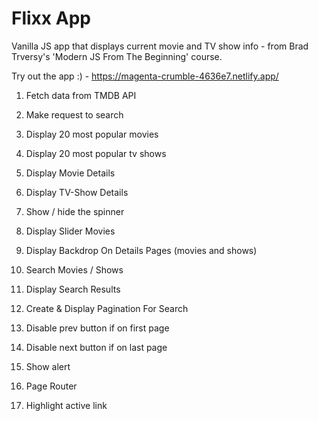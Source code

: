# Flixx App

Vanilla JS app that displays current movie and TV show info - from Brad Trversy's 'Modern JS From The Beginning' course.

Try out the app :) - https://magenta-crumble-4636e7.netlify.app/

1. Fetch data from TMDB API

2. Make request to search

3. Display 20 most popular movies

4. Display 20 most popular tv shows

5. Display Movie Details

6. Display TV-Show Details

7. Show / hide the spinner

8. Display Slider Movies

9. Display Backdrop On Details Pages (movies and shows)

10. Search Movies / Shows

11. Display Search Results

12. Create & Display Pagination For Search

13. Disable prev button if on first page

14. Disable next button if on last page

15. Show alert

16. Page Router

17. Highlight active link

